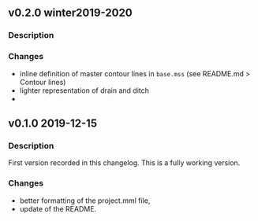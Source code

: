 ## v0.2.0 winter2019-2020

### Description


### Changes
- inline definition of master contour lines in `base.mss` (see README.md > Contour lines)
- lighter representation of drain and ditch
-


## v0.1.0 2019-12-15

### Description
First version recorded in this changelog. This is a fully working version.

### Changes
- better formatting of the project.mml file,
- update of the README.
